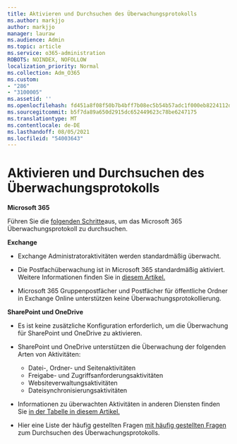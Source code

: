 ```yaml
---
title: Aktivieren und Durchsuchen des Überwachungsprotokolls
ms.author: markjjo
author: markjjo
manager: lauraw
ms.audience: Admin
ms.topic: article
ms.service: o365-administration
ROBOTS: NOINDEX, NOFOLLOW
localization_priority: Normal
ms.collection: Adm_O365
ms.custom:
- "286"
- "3100005"
ms.assetid: ''
ms.openlocfilehash: fd451a8f08f50b7b4bff7b08ec5b54b57adc1f000eb8224112d84a4fb20e4359
ms.sourcegitcommit: b5f7da89a650d2915dc652449623c78be6247175
ms.translationtype: MT
ms.contentlocale: de-DE
ms.lasthandoff: 08/05/2021
ms.locfileid: "54003643"
---
```

# <a name="enable-and-search-the-audit-log"></a>Aktivieren und Durchsuchen des Überwachungsprotokolls

**Microsoft 365**

Führen Sie die [folgenden Schritte](https://docs.microsoft.com/microsoft-365/compliance/search-the-audit-log-in-security-and-compliance#search-the-audit-log)aus, um das Microsoft 365 Überwachungsprotokoll zu durchsuchen.

**Exchange**

- Exchange Administratoraktivitäten werden standardmäßig überwacht.

- Die Postfachüberwachung ist in Microsoft 365 standardmäßig aktiviert. Weitere Informationen finden Sie in [diesem Artikel.](https://docs.microsoft.com/microsoft-365/compliance/enable-mailbox-auditing)

- Microsoft 365 Gruppenpostfächer und Postfächer für öffentliche Ordner in Exchange Online unterstützen keine Überwachungsprotokollierung.

**SharePoint und OneDrive**

- Es ist keine zusätzliche Konfiguration erforderlich, um die Überwachung für SharePoint und OneDrive zu aktivieren.

- SharePoint und OneDrive unterstützen die Überwachung der folgenden Arten von Aktivitäten:

    - Datei-, Ordner- und Seitenaktivitäten
    - Freigabe- und Zugriffsanforderungsaktivitäten 
    - Websiteverwaltungsaktivitäten
    - Dateisynchronisierungsaktivitäten

- Informationen zu überwachten Aktivitäten in anderen Diensten finden Sie [in der Tabelle in diesem Artikel.](https://docs.microsoft.com/microsoft-365/compliance/search-the-audit-log-in-security-and-compliance#audited-activities)

- Hier eine Liste der häufig gestellten Fragen [mit häufig gestellten Fragen](https://docs.microsoft.com/microsoft-365/compliance/search-the-audit-log-in-security-and-compliance#frequently-asked-questions) zum Durchsuchen des Überwachungsprotokolls.